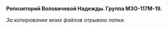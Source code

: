 **Репозиторий Воловичевой Надежды. Группа М3О-117М-19.**

*За копирование моих файлов отрываю лапки.*
